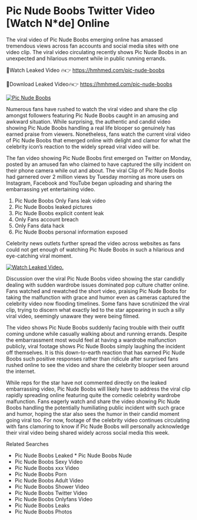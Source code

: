 ﻿# Pic Nude Boobs Twitter Video [Watch N*de] Online

The viral video of ﻿Pic Nude Boobs emerging online has amassed tremendous views across fan accounts and social media sites with one video clip. The viral video circulating recently shows ﻿Pic Nude Boobs in an unexpected and hilarious moment while in public running errands. 

🔴Watch Leaked Video 🔥👉  https://hmhmed.com/pic-nude-boobs 

🔴Download Leaked Video🔥👉  https://hmhmed.com/pic-nude-boobs 

[![Pic Nude Boobs](https://i.imgur.com/dJHk4Zq.gif)](https://hmhmed.com/pic-nude-boobs)

Numerous fans have rushed to watch the viral video and share the clip amongst followers featuring ﻿Pic Nude Boobs caught in an amusing and awkward situation. While surprising, the authentic and candid video showing ﻿Pic Nude Boobs handling a real life blooper so genuinely has earned praise from viewers. Nonetheless, fans watch the current viral video of ﻿Pic Nude Boobs that emerged online with delight and clamor for what the celebrity icon’s reaction to the widely spread viral video will be.

The fan video showing ﻿Pic Nude Boobs first emerged on Twitter on Monday, posted by an amused fan who claimed to have captured the silly incident on their phone camera while out and about. The viral Clip of ﻿Pic Nude Boobs had garnered over 2 million views by Tuesday morning as more users on Instagram, Facebook and YouTube began uploading and sharing the embarrassing yet entertaining video. 

1. ﻿Pic Nude Boobs Only Fans leak video
2. ﻿Pic Nude Boobs leaked pictures
3. ﻿Pic Nude Boobs explicit content leak
4. Only Fans account breach
5. Only Fans data hack
6. ﻿Pic Nude Boobs personal information exposed

Celebrity news outlets further spread the video across websites as fans could not get enough of watching ﻿Pic Nude Boobs in such a hilarious and eye-catching viral moment. 

[![Watch Leaked Video.](https://miro.medium.com/v2/resize:fit:828/format:webp/1*cilzJN44JGOrTw9NJCrNHA.gif "Watch Leaked Video")](https://hmhmed.com/pic-nude-boobs)

Discussion over the viral ﻿Pic Nude Boobs video showing the star candidly dealing with sudden wardrobe issues dominated pop culture chatter online. Fans watched and rewatched the short video, praising ﻿Pic Nude Boobs for taking the malfunction with grace and humor even as cameras captured the celebrity video now flooding timelines. Some fans have scrutinized the viral clip, trying to discern what exactly led to the star appearing in such a silly viral video, seemingly unaware they were being filmed.

The video shows ﻿Pic Nude Boobs suddenly facing trouble with their outfit coming undone while casually walking about and running errands. Despite the embarrassment most would feel at having a wardrobe malfunction publicly, viral footage shows ﻿Pic Nude Boobs simply laughing the incident off themselves. It is this down-to-earth reaction that has earned ﻿Pic Nude Boobs such positive responses rather than ridicule after surprised fans rushed online to see the video and share the celebrity blooper seen around the internet.  

While reps for the star have not commented directly on the leaked embarrassing video, ﻿Pic Nude Boobs will likely have to address the viral clip rapidly spreading online featuring quite the comedic celebrity wardrobe malfunction. Fans eagerly watch and share the video showing ﻿Pic Nude Boobs handling the potentially humiliating public incident with such grace and humor, hoping the star also sees the humor in their candid moment going viral too. For now, footage of the celebrity video continues circulating with fans clamoring to know if ﻿Pic Nude Boobs will personally acknowledge their viral video being shared widely across social media this week.

Related Searches
* ﻿Pic Nude Boobs Leaked
﻿* Pic Nude Boobs Nude
* ﻿Pic Nude Boobs Sexy Video
* ﻿Pic Nude Boobs xxx Video
* ﻿Pic Nude Boobs Porn
* ﻿Pic Nude Boobs Adult Video
* ﻿Pic Nude Boobs Shower Video
* ﻿Pic Nude Boobs Twitter Video
* ﻿Pic Nude Boobs Onlyfans Video
* ﻿Pic Nude Boobs Leaks
* ﻿Pic Nude Boobs Photos